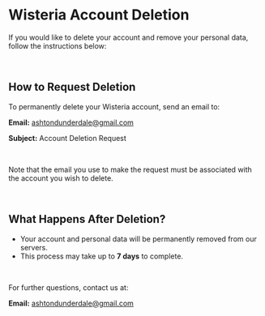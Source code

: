 # Wisteria Account Deletion

If you would like to delete your account and remove your personal data, follow the instructions below:

<br/>

## How to Request Deletion

To permanently delete your Wisteria account, send an email to:

**Email:** ashtondunderdale@gmail.com

**Subject:** Account Deletion Request

<br/>

Note that the email you use to make the request must be associated with the account you wish to delete.

<br/>

## What Happens After Deletion?

- Your account and personal data will be permanently removed from our servers.
- This process may take up to **7 days** to complete.

<br/>

For further questions, contact us at:

**Email:** ashtondunderdale@gmail.com
